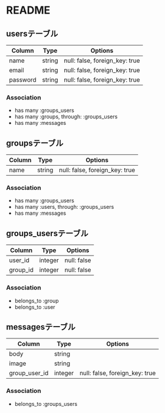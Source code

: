# README

## usersテーブル

|Column|Type|Options|
|------|----|-------|
|name|string|null: false, foreign_key: true|
|email|string|null: false, foreign_key: true|
|password|string|null: false, foreign_key: true|

### Association
- has many :groups_users
- has many :groups, through: :groups_users
- has many :messages

## groupsテーブル

|Column|Type|Options|
|------|----|-------|
|name|string|null: false, foreign_key: true|

### Association
- has many :groups_users
- has many :users, through: :groups_users
- has many :messages

## groups_usersテーブル

|Column|Type|Options|
|------|----|-------|
|user_id|integer|null: false|
|group_id|integer|null: false|

### Association
- belongs_to :group
- belongs_to :user

## messagesテーブル

|Column|Type|Options|
|------|----|-------|
|body|string||
|image|string||
|group_user_id|integer|null: false, foreign_key: true|

### Association
- belongs_to :groups_users
